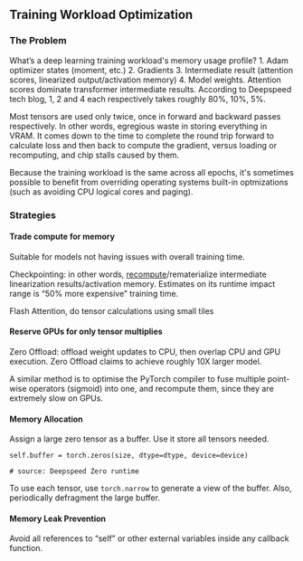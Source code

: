 ## Training Workload Optimization

### The Problem

What’s a deep learning training workload's memory usage profile? 1. Adam optimizer states (moment, etc.) 2. Gradients 3. Intermediate result  (attention scores, linearized output/activation memory) 4. Model weights. Attention scores dominate transformer intermediate results. According to Deepspeed tech blog, 1, 2 and 4 each respectively takes roughly 80%, 10%, 5%. 



Most tensors are used only twice, once in forward and backward passes respectively. In other words, egregious waste in storing everything in VRAM. It comes down to the time to complete the round trip forward to calculate loss and then back to compute the gradient, versus loading or recomputing, and chip stalls caused by them.

Because the training workload is the same across all epochs, it's sometimes possible to benefit from overriding operating systems built-in optmizations (such as avoiding CPU logical cores and paging).

### Strategies
#### Trade compute for memory

Suitable for models not having issues with overall training time.

Checkpointing:  in other words, [recompute](https://jax.readthedocs.io/en/latest/_autosummary/jax.checkpoint.html)/rematerialize intermediate linearization results/activation memory. Estimates on its runtime impact range is “50% more expensive” training time.

Flash Attention, do tensor calculations using small tiles

#### Reserve GPUs for only tensor multiplies

Zero Offload: offload weight updates to CPU, then overlap CPU and GPU execution. Zero Offload claims to achieve roughly 10X larger model.

A similar method is to optimise the PyTorch compiler to fuse multiple point-wise operators (sigmoid) into one, and recompute them, since they are extremely slow on GPUs. 

#### Memory Allocation

Assign a large zero tensor as a buffer. Use it store all tensors needed.

```
self.buffer = torch.zeros(size, dtype=dtype, device=device)

# source: Deepspeed Zero runtime
```


To use each tensor, use `torch.narrow` to generate a view of the buffer. Also, periodically defragment the large buffer.


#### Memory Leak Prevention

Avoid all references to “self” or other external variables inside any callback function.
